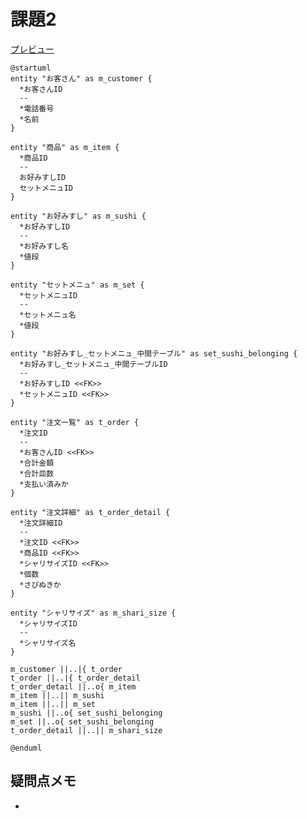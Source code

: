 # 課題2

[プレビュー](https://www.plantuml.com/plantuml/uml/dPFVRjCm5CRl_HJHBf6s9vYcNI0an4D4XLfRfAQL6lS26gGwHbj65L4KKWHS5LRO1Xj3PLh5W3tCcTFaBKXiXxanus9NKSwVx_kTe-DDZpIwfEUs46uJXposLe0-voVlWIOGn2jMmxDS-r7F8nqNTwq-igmxUi7zkqLaTRKCv-ykiiDlY-I8lpWl__aeudiHUeh-AlDaXyTKQJe4kr9FXg-LIltfBw2NGDy0VIqI45m0Oy12O1DWGs3J8gn9rtgKXzVpjXq5ROWADpDJO0kemNvwSgPRc0YL2oRAmwZGRCpaZKur8jjijQ_cn_au1hO3x2UmCR3F0gP0aKFR3t6hqzvosbiAxJQI6hsnFcjz_Tw3ZOsRnbPfVQfqTf2ETw_cW-pZ9m5Bx4wtMHsLp2f7uyfqE_uxJgV7F9uiHqTXTX3cko_pINJzltXxcIQdGl_LrtGl0VeidOTYZA79bXtE5jzFTJQxYKd3QMc8gaW3bM4THbrqRKddm3u0EuBW389z27uiTmo62hIScCw0VW4QrIXDZUe2jnjTn_QS9rYIceKQhvda8_5CjNVk-sjhVh_Q0X9V8woMWvP_HL6dhruuaX_PwLTFqenYWbHEzV_hb94e_4-1YIBqzGKXj8dRpPxR-WC0)

```plantuml
@startuml
entity "お客さん" as m_customer {
  *お客さんID
  --
  *電話番号
  *名前
}

entity "商品" as m_item {
  *商品ID
  --
  お好みすしID
  セットメニュID
}

entity "お好みすし" as m_sushi {
  *お好みすしID
  --
  *お好みすし名
  *値段
}

entity "セットメニュ" as m_set {
  *セットメニュID
  --
  *セットメニュ名
  *値段
}

entity "お好みすし_セットメニュ_中間テーブル" as set_sushi_belonging {
  *お好みすし_セットメニュ_中間テーブルID
  --
  *お好みすしID <<FK>>
  *セットメニュID <<FK>>
}

entity "注文一覧" as t_order {
  *注文ID
  --
  *お客さんID <<FK>>
  *合計金額
  *合計皿数
  *支払い済みか
}

entity "注文詳細" as t_order_detail {
  *注文詳細ID
  --
  *注文ID <<FK>>
  *商品ID <<FK>>
  *シャリサイズID <<FK>>
  *個数
  *さびぬきか
}

entity "シャリサイズ" as m_shari_size {
  *シャリサイズID
  --
  *シャリサイズ名
}

m_customer ||..|{ t_order
t_order ||..|{ t_order_detail
t_order_detail ||..o{ m_item
m_item ||..|| m_sushi
m_item ||..|| m_set
m_sushi ||..o{ set_sushi_belonging
m_set ||..o{ set_sushi_belonging
t_order_detail ||..|| m_shari_size

@enduml
```

## 疑問点メモ

- 